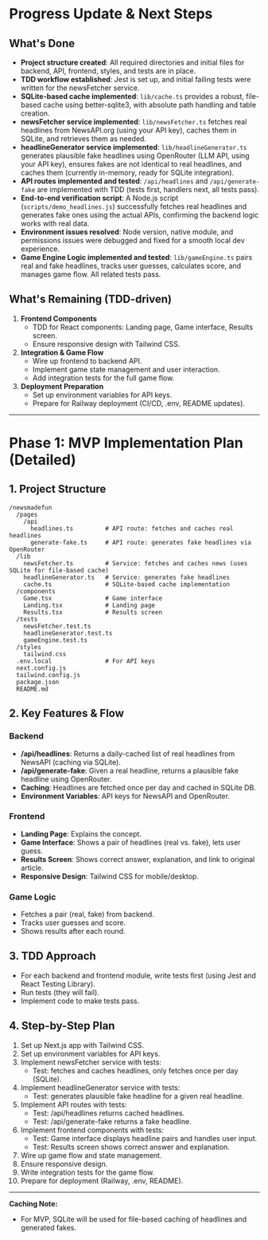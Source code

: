 # Progress Update & Next Steps

## What's Done
- **Project structure created**: All required directories and initial files for backend, API, frontend, styles, and tests are in place.
- **TDD workflow established**: Jest is set up, and initial failing tests were written for the newsFetcher service.
- **SQLite-based cache implemented**: `lib/cache.ts` provides a robust, file-based cache using better-sqlite3, with absolute path handling and table creation.
- **newsFetcher service implemented**: `lib/newsFetcher.ts` fetches real headlines from NewsAPI.org (using your API key), caches them in SQLite, and retrieves them as needed.
- **headlineGenerator service implemented**: `lib/headlineGenerator.ts` generates plausible fake headlines using OpenRouter (LLM API, using your API key), ensures fakes are not identical to real headlines, and caches them (currently in-memory, ready for SQLite integration).
- **API routes implemented and tested**: `/api/headlines` and `/api/generate-fake` are implemented with TDD (tests first, handlers next, all tests pass).
- **End-to-end verification script**: A Node.js script (`scripts/demo_headlines.js`) successfully fetches real headlines and generates fake ones using the actual APIs, confirming the backend logic works with real data.
- **Environment issues resolved**: Node version, native module, and permissions issues were debugged and fixed for a smooth local dev experience.
- **Game Engine Logic implemented and tested**: `lib/gameEngine.ts` pairs real and fake headlines, tracks user guesses, calculates score, and manages game flow. All related tests pass.

## What's Remaining (TDD-driven)
1. **Frontend Components**
   - TDD for React components: Landing page, Game interface, Results screen.
   - Ensure responsive design with Tailwind CSS.
2. **Integration & Game Flow**
   - Wire up frontend to backend API.
   - Implement game state management and user interaction.
   - Add integration tests for the full game flow.
3. **Deployment Preparation**
   - Set up environment variables for API keys.
   - Prepare for Railway deployment (CI/CD, .env, README updates).

---

# Phase 1: MVP Implementation Plan (Detailed)

## 1. Project Structure

```
/newsmadefun
  /pages
    /api
      headlines.ts         # API route: fetches and caches real headlines
      generate-fake.ts     # API route: generates fake headlines via OpenRouter
  /lib
    newsFetcher.ts         # Service: fetches and caches news (uses SQLite for file-based cache)
    headlineGenerator.ts   # Service: generates fake headlines
    cache.ts               # SQLite-based cache implementation
  /components
    Game.tsx               # Game interface
    Landing.tsx            # Landing page
    Results.tsx            # Results screen
  /tests
    newsFetcher.test.ts
    headlineGenerator.test.ts
    gameEngine.test.ts
  /styles
    tailwind.css
  .env.local               # For API keys
  next.config.js
  tailwind.config.js
  package.json
  README.md
```

## 2. Key Features & Flow

### Backend
- **/api/headlines**: Returns a daily-cached list of real headlines from NewsAPI (caching via SQLite).
- **/api/generate-fake**: Given a real headline, returns a plausible fake headline using OpenRouter.
- **Caching**: Headlines are fetched once per day and cached in SQLite DB.
- **Environment Variables**: API keys for NewsAPI and OpenRouter.

### Frontend
- **Landing Page**: Explains the concept.
- **Game Interface**: Shows a pair of headlines (real vs. fake), lets user guess.
- **Results Screen**: Shows correct answer, explanation, and link to original article.
- **Responsive Design**: Tailwind CSS for mobile/desktop.

### Game Logic
- Fetches a pair (real, fake) from backend.
- Tracks user guesses and score.
- Shows results after each round.

## 3. TDD Approach

- For each backend and frontend module, write tests first (using Jest and React Testing Library).
- Run tests (they will fail).
- Implement code to make tests pass.

## 4. Step-by-Step Plan

1. Set up Next.js app with Tailwind CSS.
2. Set up environment variables for API keys.
3. Implement newsFetcher service with tests:
   - Test: fetches and caches headlines, only fetches once per day (SQLite).
4. Implement headlineGenerator service with tests:
   - Test: generates plausible fake headline for a given real headline.
5. Implement API routes with tests:
   - Test: /api/headlines returns cached headlines.
   - Test: /api/generate-fake returns a fake headline.
6. Implement frontend components with tests:
   - Test: Game interface displays headline pairs and handles user input.
   - Test: Results screen shows correct answer and explanation.
7. Wire up game flow and state management.
8. Ensure responsive design.
9. Write integration tests for the game flow.
10. Prepare for deployment (Railway, .env, README).

---

**Caching Note:**
- For MVP, SQLite will be used for file-based caching of headlines and generated fakes. 